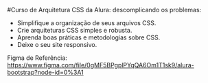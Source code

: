#Curso de Arquitetura CSS da Alura: descomplicando os problemas:

- Simplifique a organização de seus arquivos CSS.
- Crie arquiteturas CSS simples e robusta.
- Aprenda boas práticas e metodologias sobre CSS.
- Deixe o seu site responsivo.

Figma de Referência: https://www.figma.com/file/0gMF5BPgplPYqQA6Om1T1sk9/alura-bootstrap?node-id=0%3A1